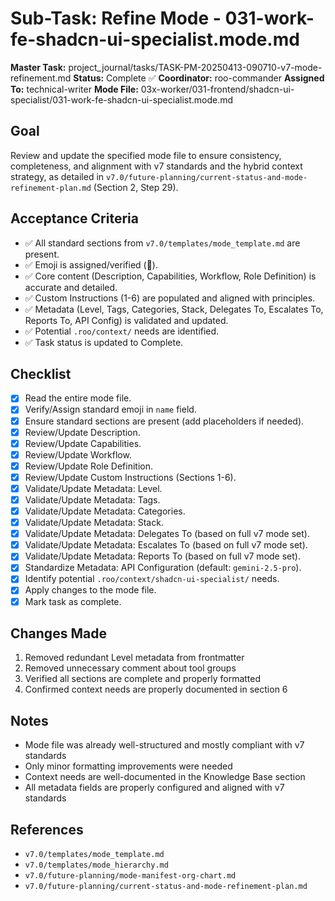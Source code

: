 # Sub-Task: Refine Mode - 031-work-fe-shadcn-ui-specialist.mode.md

**Master Task:** project_journal/tasks/TASK-PM-20250413-090710-v7-mode-refinement.md
**Status:** Complete ✅
**Coordinator:** roo-commander
**Assigned To:** technical-writer
**Mode File:** 03x-worker/031-frontend/shadcn-ui-specialist/031-work-fe-shadcn-ui-specialist.mode.md

## Goal
Review and update the specified mode file to ensure consistency, completeness, and alignment with v7 standards and the hybrid context strategy, as detailed in `v7.0/future-planning/current-status-and-mode-refinement-plan.md` (Section 2, Step 29).

## Acceptance Criteria
- ✅ All standard sections from `v7.0/templates/mode_template.md` are present.
- ✅ Emoji is assigned/verified (🧩).
- ✅ Core content (Description, Capabilities, Workflow, Role Definition) is accurate and detailed.
- ✅ Custom Instructions (1-6) are populated and aligned with principles.
- ✅ Metadata (Level, Tags, Categories, Stack, Delegates To, Escalates To, Reports To, API Config) is validated and updated.
- ✅ Potential `.roo/context/` needs are identified.
- ✅ Task status is updated to Complete.

## Checklist
- [x] Read the entire mode file.
- [x] Verify/Assign standard emoji in `name` field.
- [x] Ensure standard sections are present (add placeholders if needed).
- [x] Review/Update Description.
- [x] Review/Update Capabilities.
- [x] Review/Update Workflow.
- [x] Review/Update Role Definition.
- [x] Review/Update Custom Instructions (Sections 1-6).
- [x] Validate/Update Metadata: Level.
- [x] Validate/Update Metadata: Tags.
- [x] Validate/Update Metadata: Categories.
- [x] Validate/Update Metadata: Stack.
- [x] Validate/Update Metadata: Delegates To (based on full v7 mode set).
- [x] Validate/Update Metadata: Escalates To (based on full v7 mode set).
- [x] Validate/Update Metadata: Reports To (based on full v7 mode set).
- [x] Standardize Metadata: API Configuration (default: `gemini-2.5-pro`).
- [x] Identify potential `.roo/context/shadcn-ui-specialist/` needs.
- [x] Apply changes to the mode file.
- [x] Mark task as complete.

## Changes Made
1. Removed redundant Level metadata from frontmatter
2. Removed unnecessary comment about tool groups
3. Verified all sections are complete and properly formatted
4. Confirmed context needs are properly documented in section 6

## Notes
* Mode file was already well-structured and mostly compliant with v7 standards
* Only minor formatting improvements were needed
* Context needs are well-documented in the Knowledge Base section
* All metadata fields are properly configured and aligned with v7 standards

## References
* `v7.0/templates/mode_template.md`
* `v7.0/templates/mode_hierarchy.md`
* `v7.0/future-planning/mode-manifest-org-chart.md`
* `v7.0/future-planning/current-status-and-mode-refinement-plan.md`